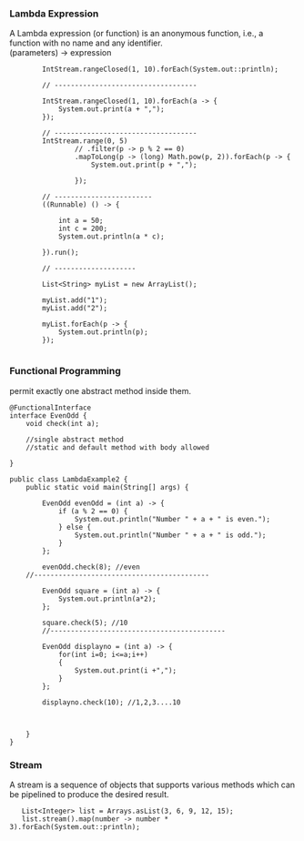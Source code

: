 ### Lambda Expression
A Lambda expression (or function) is an anonymous function, i.e., a function with no name and any identifier. </br>
		(parameters) -> expression

```
		IntStream.rangeClosed(1, 10).forEach(System.out::println);

		// -----------------------------------

		IntStream.rangeClosed(1, 10).forEach(a -> {
			System.out.print(a + ",");
		});

		// -----------------------------------
		IntStream.range(0, 5)
				// .filter(p -> p % 2 == 0)
				.mapToLong(p -> (long) Math.pow(p, 2)).forEach(p -> {
					System.out.print(p + ",");

				});

		// ------------------------
		((Runnable) () -> {

			int a = 50;
			int c = 200;
			System.out.println(a * c);

		}).run();

		// --------------------

		List<String> myList = new ArrayList();

		myList.add("1");
		myList.add("2");

		myList.forEach(p -> {
			System.out.println(p);
		});
    
```
### Functional Programming
 permit exactly one abstract method inside them. 
```
@FunctionalInterface
interface EvenOdd {
	void check(int a);
	
	//single abstract method
	//static and default method with body allowed
	
}

public class LambdaExample2 {
	public static void main(String[] args) {

		EvenOdd evenOdd = (int a) -> {
			if (a % 2 == 0) {
				System.out.println("Number " + a + " is even.");
			} else {
				System.out.println("Number " + a + " is odd.");
			}
		};

		evenOdd.check(8); //even
	//-------------------------------------------	
		
		EvenOdd square = (int a) -> {
			System.out.println(a*2);
		};
		
		square.check(5); //10
		//-------------------------------------------		
		
		EvenOdd displayno = (int a) -> {
			for(int i=0; i<=a;i++)
			{
				System.out.print(i +",");
			}
		};
		
		displayno.check(10); //1,2,3....10
		
		
		
	}
}
```
### Stream
A stream is a sequence of objects that supports various methods which can be pipelined to produce the desired result.
```
   List<Integer> list = Arrays.asList(3, 6, 9, 12, 15); 
   list.stream().map(number -> number * 3).forEach(System.out::println); 
```
